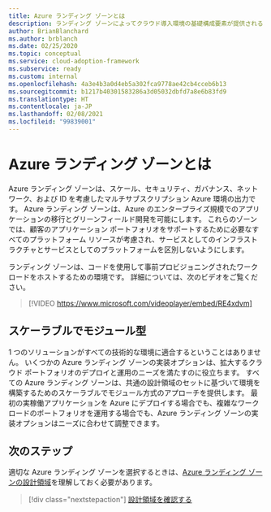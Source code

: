 ```yaml
---
title: Azure ランディング ゾーンとは
description: ランディング ゾーンによってクラウド導入環境の基礎構成要素が提供されるしくみについて説明します。
author: BrianBlanchard
ms.author: brblanch
ms.date: 02/25/2020
ms.topic: conceptual
ms.service: cloud-adoption-framework
ms.subservice: ready
ms.custom: internal
ms.openlocfilehash: 4a3e4b3a0d4eb5a302fca9778ae42cb4cceb6b13
ms.sourcegitcommit: b1217b40301583286a3d05032dbfd7a8e6b83fd9
ms.translationtype: HT
ms.contentlocale: ja-JP
ms.lasthandoff: 02/08/2021
ms.locfileid: "99839001"
---
```

<!-- cSpell:ignore multisubscription -->

# <a name="what-is-an-azure-landing-zone"></a>Azure ランディング ゾーンとは

Azure ランディング ゾーンは、スケール、セキュリティ、ガバナンス、ネットワーク、および ID を考慮したマルチサブスクリプション Azure 環境の出力です。 Azure ランディング ゾーンは、Azure のエンタープライズ規模でのアプリケーションの移行とグリーンフィールド開発を可能にします。 これらのゾーンでは、顧客のアプリケーション ポートフォリオをサポートするために必要なすべてのプラットフォーム リソースが考慮され、サービスとしてのインフラストラクチャとサービスとしてのプラットフォームを区別しないようにします。

ランディング ゾーンは、コードを使用して事前プロビジョニングされたワークロードをホストするための環境です。 詳細については、次のビデオをご覧ください。  

<!-- markdownlint-disable MD034 -->

> [!VIDEO https://www.microsoft.com/videoplayer/embed/RE4xdvm]

## <a name="scalable-and-modular"></a>スケーラブルでモジュール型

1 つのソリューションがすべての技術的な環境に適合するということはありません。 いくつかの Azure ランディング ゾーンの実装オプションは、拡大するクラウド ポートフォリオのデプロイと運用のニーズを満たすのに役立ちます。 すべての Azure ランディング ゾーンは、共通の設計領域のセットに基づいて環境を構築するためのスケーラブルでモジュール方式のアプローチを提供します。 最初の実稼働アプリケーションを Azure にデプロイする場合でも、複雑なワークロードのポートフォリオを運用する場合でも、Azure ランディング ゾーンの実装オプションはニーズに合わせて調整できます。

## <a name="next-steps"></a>次のステップ

適切な Azure ランディング ゾーンを選択するときは、[Azure ランディング ゾーンの設計領域](./design-areas.md)を理解しておく必要があります。

> [!div class="nextstepaction"]
> [設計領域を確認する](./design-areas.md)
